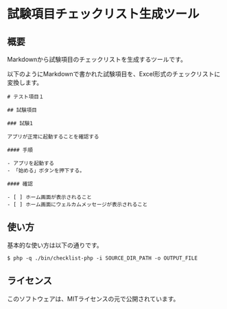 # 試験項目チェックリスト生成ツール

## 概要

Markdownから試験項目のチェックリストを生成するツールです。

以下のようにMarkdownで書かれた試験項目を、Excel形式のチェックリストに変換します。

```
# テスト項目１

## 試験項目

### 試験1

アプリが正常に起動することを確認する

#### 手順

- アプリを起動する
- 「始める」ボタンを押下する。

#### 確認

- [ ] ホーム画面が表示されること
- [ ] ホーム画面にウェルカムメッセージが表示されること
```

## 使い方

基本的な使い方は以下の通りです。

```
$ php -q ./bin/checklist-php -i SOURCE_DIR_PATH -o OUTPUT_FILE
```

## ライセンス

このソフトウェアは、MITライセンスの元で公開されています。